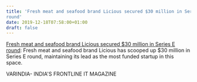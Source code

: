 ```yaml
---
title: 'Fresh meat and seafood brand Licious secured $30 million in Series E
round'
date: 2019-12-18T07:58:00+01:00
draft: false
---
```


[Fresh meat and seafood brand Licious secured $30 million in Series E round](https://varindia.com/news/fresh-meat-and-seafood-brand-licious-secured-30-million-in-series-e-round#.XfnOKSzM-mA.blogger): Fresh meat and seafood brand Licious has scooped up $30 million in Series E round, maintaining its lead as the most funded startup in this space.  
  
VARINDIA- INDIA'S FRONTLINE IT MAGAZINE
